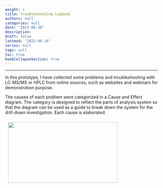 ```yaml
---
weight: 1
title: Troubleshooting Logbook
authors: null
categories: null
date: "2022-08-16"
description: 
draft: false
lastmod: "2022-08-16"
series: null
tags: null
toc: true
bookCollapseSection: true
---
```


<!--more-->
---

In this prototype, I have collected some problems and troubleshooting with LC-MS/MS or HPLC from online sources, such as websites and webinars for demonstration purpose.  

The causes of each problem were categorized in a Cause and Effect diagram.  The category is designed to reflect the parts of analysis system so that the diagram can be used as a guide to break down the system for the drill-down investigation.  Each cause is elaborated.


<img width ="360" height= "200" src = "/docs/images/" style ="float: left" HSPACE="10" VSPACE="10"/>